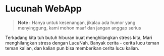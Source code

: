 # Lucunah WebApp

> **Note :**
> Hanya untuk kesenangan, jikalau ada humor yang menyinggung, kami mohon maaf dan jangan anggap serius

Terkadang kita tuh butuh hiburan buat menghilangkan stress kita, Mari menghilangkan stress dengan LucuNah.
Banyak cerita - cerita lucu teman teman kalian, dan kalian pun bisa memberikan cerita lucu kalian.
